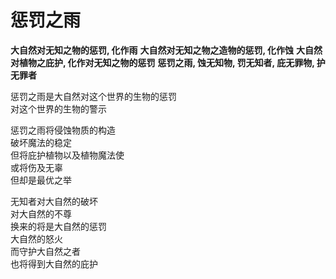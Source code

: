 # 惩罚之雨
**大自然对无知之物的惩罚, 化作雨**
**大自然对无知之物之造物的惩罚, 化作蚀**
**大自然对植物之庇护, 化作对无知之物的惩罚**
**惩罚之雨, 蚀无知物, 罚无知者, 庇无罪物, 护无罪者**

惩罚之雨是大自然对这个世界的生物的惩罚  
对这个世界的生物的警示  

惩罚之雨将侵蚀物质的构造  
破坏魔法的稳定  
但将庇护植物以及植物魔法使  
或将伤及无辜  
但却是最优之举  

无知者对大自然的破坏  
对大自然的不尊  
换来的将是大自然的惩罚  
大自然的怒火  
而守护大自然之者  
也将得到大自然的庇护